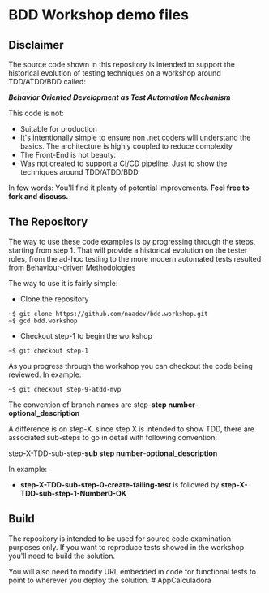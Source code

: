 # BDD Workshop demo files

## Disclaimer

The source code shown in this repository is intended to support the historical evolution of testing techniques on a workshop around TDD/ATDD/BDD called:

***Behavior Oriented Development as Test Automation Mechanism***

This code is not:

* Suitable for production
* It's intentionally simple to ensure non .net coders will understand the basics. The architecture is highly coupled to reduce complexity
* The Front-End is not beauty.
* Was not created to support a CI/CD pipeline. Just to show the techniques around TDD/ATDD/BDD

In few words: You'll find it plenty of potential improvements. **Feel free to fork and discuss.**

## The Repository

The way to use these code examples is by progressing through the steps, starting from step 1. That will provide a historical evolution on the tester roles, from the ad-hoc testing to the more modern automated tests resulted from Behaviour-driven Methodologies

The way to use it is fairly simple:

- Clone the repository

```console
~$ git clone https://github.com/naadev/bdd.workshop.git 
~$ gcd bdd.workshop 
```

- Checkout step-1 to begin the workshop

```console
~$ git checkout step-1
```
As you progress through the workshop you can checkout the code being reviewed. In example:


```console
~$ git checkout step-9-atdd-mvp
```

The convention of branch names are step-**step number**-**optional_description**

A difference is on step-X. since step X is intended to show TDD, there are associated sub-steps to go in detail with following convention: 

step-X-TDD-sub-step-**sub step number**-**optional_description**

In example:
- **step-X-TDD-sub-step-0-create-failing-test** is followed by **step-X-TDD-sub-step-1-Number0-OK**

## Build

The repository is intended to be used for source code examination purposes only. If you want to reproduce tests showed in the workshop you'll need to build the solution.

You will also need to modify URL embedded in code for functional tests to point to wherever you deploy the solution.
#   A p p C a l c u l a d o r a  
 